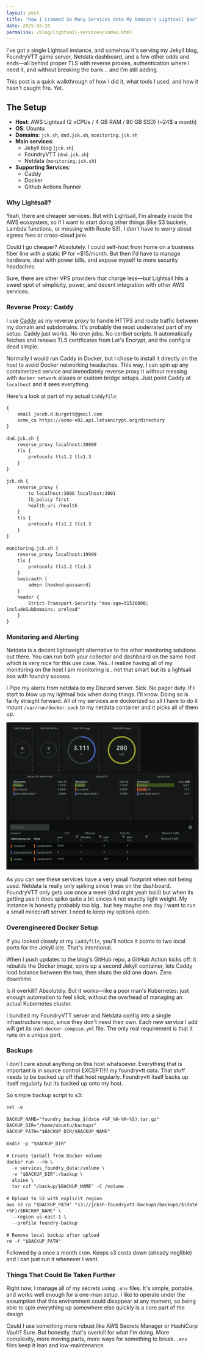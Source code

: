 ```yaml
---
layout: post
title: "How I Crammed So Many Services Onto My Domain's Lightsail Box"
date: 2025-05-28
permalink: /blog/lightsail-services/index.html
---
```


I've got a single Lightsail instance, and somehow it's serving my Jekyll blog, FoundryVTT game server, Netdata dashboard, and a few other odds and ends—all behind proper TLS with reverse proxies, authentication where I need it, and without breaking the bank... and I'm still adding. 

This post is a quick walkthrough of how I did it, what tools I used, and how it hasn't caught fire. Yet.

## The Setup

- **Host**: AWS Lightsail (2 vCPUs / 4 GB RAM / 80 GB SSD) (~24$ a month)
- **OS**: Ubuntu
- **Domains**: `jck.sh`, `dnd.jck.sh`, `monitoring.jck.sh`
- **Main services**:
  - Jekyll blog (`jck.sh`)
  - FoundryVTT (`dnd.jck.sh`)
  - Netdata (`monitoring.jck.sh`)
- **Supporting Services**:
    - Caddy
    - Docker
    - Github Actions Runner



### Why Lightsail?

Yeah, there are cheaper services. But with Lightsail, I'm already inside the AWS ecosystem, so if I want to start doing other things (like S3 buckets, Lambda functions, or messing with Route 53), I don't have to worry about egress fees or cross-cloud jank.

Could I go cheaper? Absolutely. I could self-host from home on a business fiber line with a static IP for ~$15/month. But then I'd have to manage hardware, deal with power bills, and expose myself to more security headaches. 

Sure, there are other VPS providers that charge less—but Lightsail hits a sweet spot of simplicity, power, and decent integration with other AWS services.

### Reverse Proxy: Caddy

I use [Caddy](https://caddyserver.com/) as my reverse proxy to handle HTTPS and route traffic between my domain and subdomains. It's probably the most underrated part of my setup. Caddy just works. No cron jobs. No certbot scripts. It automatically fetches and renews TLS certificates from Let's Encrypt, and the config is dead simple.

Normally I would run Caddy in Docker, but I chose to install it directly on the host to avoid Docker networking headaches. This way, I can spin up any containerized service and immediately reverse proxy it without messing with `docker network` aliases or custom bridge setups. Just point Caddy at `localhost` and it sees everything.

Here's a look at part of my actual `Caddyfile`:

```caddyfile
{
    email jacob.d.burgett@gmail.com
    acme_ca https://acme-v02.api.letsencrypt.org/directory
}

dnd.jck.sh {
    reverse_proxy localhost:30000
    tls {
        protocols tls1.2 tls1.3
    }
}

jck.sh {
    reverse_proxy {
        to localhost:3000 localhost:3001
        lb_policy first
        health_uri /health
    }
    tls {
        protocols tls1.2 tls1.3
    }
}

monitoring.jck.sh {
    reverse_proxy localhost:19999
    tls {
        protocols tls1.2 tls1.3
    }
    basicauth {
        admin [hashed-password]
    }
    header {
        Strict-Transport-Security "max-age=31536000; includeSubDomains; preload"
    }
}
```

### Monitoring and Alerting
Netdata is a decent lightweight alternative to the other monitoring solutions out there. You can run both your collector and dashboard on the same host which is very nice for this use case. Yes.. I realize having all of my monitoring on the host I am monitoring is.. not that smart but its a lightsail box with foundry sooooo. 

I Pipe my alerts from netdata to my Discord server. Sick. No pager duty. If I start to blow up my lightsail box when doing things. I'll know. Doing so is fairly straight forward. All of my services are dockerized so all I have to do it mount `/var/run/docker.sock` to my netdata container and it picks all of them up. 

<div style="text-align: center;">
<img src="/assets/images/projects/blog/2025-03-28-2025/netdata.png" alt="Netdata Dashboard" width="600" />
</div>

As you can see these services have a very small footprint when not being used. Netdata is really only spiking since I was on the dashboard. FoundryVTT only gets use once a week (dnd night yeah boiii) but when its getting use it does spike quite a bit sinces it not exactly light weight. My instance is honestly probably too big.. but hey maybe one day I want to run a small minecraft server. I need to keep my options open. 

### Overengineered Docker Setup

If you looked closely at my `Caddyfile`, you'll notice it points to two local ports for the Jekyll site. That's intentional.

When I push updates to the blog's GitHub repo, a GitHub Action kicks off: it rebuilds the Docker image, spins up a second Jekyll container, lets Caddy load balance between the two, then shuts the old one down. Zero downtime.

Is it overkill? Absolutely. But it works—like a poor man's Kubernetes: just enough automation to feel slick, without the overhead of managing an actual Kubernetes cluster.

I bundled my FoundryVTT server and Netdata config into a single infrastructure repo, since they don't need their own. Each new service I add will get its own `docker-compose.yml` file. The only real requirement is that it runs on a unique port.


### Backups 
I don't care about anything on this host whatsoever. Everything that is important is in source control EXCEPT!!!! my foundryvtt data. That stuff needs to be backed up off that host regularly. Foundryvtt itself backs up itself regularly but its backed up onto my host. 

So simple backup script to s3: 
```#!/bin/bash
set -e

BACKUP_NAME="foundry_backup_$(date +%F_%H-%M-%S).tar.gz"
BACKUP_DIR="/home/ubuntu/backups"
BACKUP_PATH="$BACKUP_DIR/$BACKUP_NAME"

mkdir -p "$BACKUP_DIR"

# Create tarball from Docker volume
docker run --rm \
  -v services_foundry_data:/volume \
  -v "$BACKUP_DIR":/backup \
  alpine \
  tar czf "/backup/$BACKUP_NAME" -C /volume .

# Upload to S3 with explicit region
aws s3 cp "$BACKUP_PATH" "s3://jcksh-foundryvtt-backups/backups/$(date +%F)/$BACKUP_NAME" \
  --region us-east-1 \
  --profile foundry-backup

# Remove local backup after upload
rm -f "$BACKUP_PATH"
```
Followed by a once a month cron. Keeps s3 costs down (already neglible) and I can just run it whenever I want. 

### Things That Could Be Taken Further

Right now, I manage all of my secrets using `.env` files. It's simple, portable, and works well enough for a one-man setup. I like to operate under the assumption that this environment could disappear at any moment, so being able to spin everything up somewhere else quickly is a core part of the design.

Could I use something more robust like AWS Secrets Manager or HashiCorp Vault? Sure. But honestly, that's overkill for what I'm doing. More complexity, more moving parts, more ways for something to break. `.env` files keep it lean and low-maintenance.
